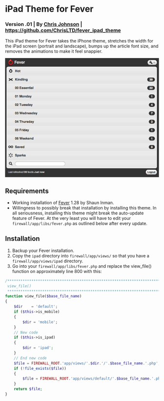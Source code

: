 # iPad Theme for Fever
### Version .01 | By [Chris Johnson](http://chrisltd.com) | https://github.com/ChrisLTD/fever_ipad_theme

This iPad theme for Fever takes the iPhone theme, stretches the width for the iPad screen (portrait and landscape), bumps up the article font size, and removes the animations to make it feel snappier.

![Screenshot](https://github.com/chrisltd/fever_ipad_theme/raw/master/screenshot.png)

## Requirements
* Working installation of [Fever](http://feedafever.com/) 1.28 by Shaun Inman.
* Willingness to possibly break that installation by installing this theme. In all seriousness, installing this theme might break the auto-update feature of Fever. At the very least you will have to edit your `firewall/app/libs/fever.php` as outlined below after every update.

## Installation
1. Backup your Fever installation.
2. Copy the `ipad` directory into `firewall/app/views/` so that you have a `firewall/app/views/ipad` directory.
3. Go into your `firewall/app/libs/fever.php` and replace the view_file() function on approximately line 800 with this:

``` php
/**************************************************************************
 view_file()
 **************************************************************************/
function view_file($base_file_name)
{
	$dir	= 'default';
	if ($this->is_mobile)
	{
		$dir = 'mobile';
	}
	// New code
	if ($this->is_ipad)
	{
		$dir = 'ipad';
	}
	// End new code
	$file = FIREWALL_ROOT.'app/views/'.$dir.'/'.$base_file_name.'.php';
	if (!file_exists($file))
	{
		$file = FIREWALL_ROOT.'app/views/default/'.$base_file_name.'.php';
	}
	return $file;
}
```